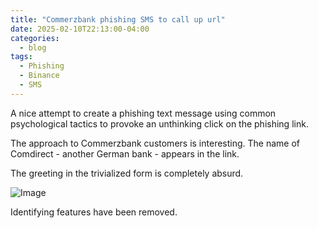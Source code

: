 ```yaml
---
title: "Commerzbank phishing SMS to call up url"
date: 2025-02-10T22:13:00-04:00
categories:
  - blog
tags:
  - Phishing
  - Binance
  - SMS
---
```


A nice attempt to create a phishing text message using common psychological tactics to provoke an unthinking click on the phishing link.

The approach to Commerzbank customers is interesting. The name of Comdirect - another German bank - appears in the link.

The greeting in the trivialized form is completely absurd.

![Image](/assets/images/20250318-sms-commerzbank.jpg)

Identifying features have been removed.